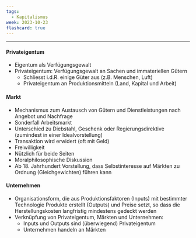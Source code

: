 ```yaml
---
tags:
  - Kapitalismus
week: 2023-10-23
flashcard: true
---
```

***

#### Privateigentum
- Eigentum als Verfügungsgewalt
- Privateigentum: Verfügungsgewalt an Sachen und immateriellen Gütern
	- Schliesst i.d.R. einige Güter aus (z.B. Menschen, Luft)
	- Privateigentum an Produktionsmitteln (Land, Kapital und Arbeit)

#### Markt
- Mechanismus zum Austausch von Gütern und Dienstleistungen nach Angebot und Nachfrage
- Sonderfall Arbeitsmarkt
- Unterschied zu Diebstahl, Geschenk oder Regierungsdirektive (zumindest in einer Idealvorstellung)
- Transaktion wird erwidert (oft mit Geld)
- Freiwilligkeit
- Nützlich für beide Seiten
- Moralphilosophische Diskussion
- Ab 18. Jahrhundert Vorstellung, dass Selbstinteresse auf Märkten zu Ordnung (Gleichgewichten) führen kann

#### Unternehmen
- Organisationsform, die aus Produktionsfaktoren (Inputs) mit bestimmter Technologie Produkte erstellt (Outputs) und Preise setzt, so dass die Herstellungskosten langfristig mindestens gedeckt werden
- Verknüpfung von Privateigentum, Märkten und Unternehmen:
	- Inputs und Outputs sind (überwiegend) Privateigentum
	- Unternehmen handeln an Märkten